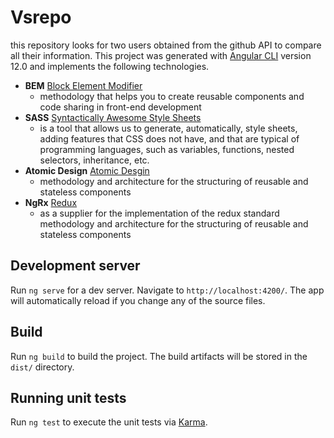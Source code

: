 # Vsrepo

this repository looks for two users obtained from the github API to compare all
their information. This project was generated with [Angular CLI](https://github.com/angular/angular-cli) version 12.0 and
implements the following technologies.

- **BEM** [Block Element Modifier](http://getbem.com/)
    - methodology that helps you to create reusable components and code sharing in front-end development
- **SASS** [Syntactically Awesome Style Sheets](https://sass-lang.com/)
    - is a tool that allows us to generate, automatically, style sheets, adding features that CSS does not have, and that are typical of programming languages, such as variables, functions, nested selectors, inheritance, etc.
- **Atomic Design** [Atomic Desgin](https://bradfrost.com/blog/post/atomic-web-design/)
    - methodology and architecture for the structuring of reusable and stateless components
- **NgRx** [Redux](https://ngrx.io/docs)
   - as a supplier for the implementation of the redux standard methodology and architecture for the structuring of reusable and stateless components

## Development server

Run `ng serve` for a dev server. Navigate to `http://localhost:4200/`. The app
will automatically reload if you change any of the source files.

## Build

Run `ng build` to build the project. The build artifacts will be stored in the
`dist/` directory.

## Running unit tests

Run `ng test` to execute the unit tests via
[Karma](https://karma-runner.github.io).

